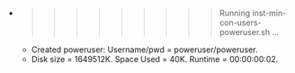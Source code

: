 * >>>>>>>>> Running inst-min-con-users-poweruser.sh ...
  * Created poweruser: Username/pwd = poweruser/poweruser.
  * Disk size = 1649512K. Space Used = 40K. Runtime = 00:00:00:02.
